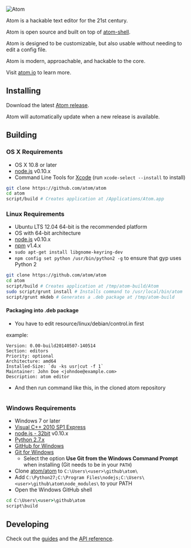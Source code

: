 ![Atom](https://cloud.githubusercontent.com/assets/72919/2874231/3af1db48-d3dd-11e3-98dc-6066f8bc766f.png)

Atom is a hackable text editor for the 21st century.

Atom is open source and built on top of [atom-shell](http://github.com/atom/atom-shell).

Atom is designed to be customizable, but also usable without needing to edit a config file.

Atom is modern, approachable, and hackable to the core.

Visit [atom.io](http://atom.io) to learn more.

## Installing

Download the latest [Atom release](https://github.com/atom/atom/releases/latest).

Atom will automatically update when a new release is available.

## Building


### OS X Requirements
  * OS X 10.8 or later
  * [node.js](http://nodejs.org/download/) v0.10.x
  * Command Line Tools for [Xcode](https://developer.apple.com/xcode/downloads/) (run `xcode-select --install` to install)

  ```sh
  git clone https://github.com/atom/atom
  cd atom
  script/build # Creates application at /Applications/Atom.app
  ```

### Linux Requirements
  * Ubuntu LTS 12.04 64-bit is the recommended platform
  * OS with 64-bit architecture
  * [node.js](http://nodejs.org/download/) v0.10.x
  * [npm](http://www.npmjs.org/) v1.4.x
  * `sudo apt-get install libgnome-keyring-dev`
  * `npm config set python /usr/bin/python2 -g` to ensure that gyp uses Python 2

  ```sh
  git clone https://github.com/atom/atom
  cd atom
  script/build # Creates application at /tmp/atom-build/Atom
  sudo script/grunt install # Installs command to /usr/local/bin/atom
  script/grunt mkdeb # Generates a .deb package at /tmp/atom-build
  ```
#### Packaging into .deb package
  * You have to edit resource/linux/debian/control.in first
  
  example:
  ```Package: atom
  Version: 0.00-build20140507-140514
  Section: editors
  Priority: optional
  Architecture: amd64
  Installed-Size: `du -ks usr|cut -f 1`
  Maintainer: John Doe <johndoe@example.com>
  Description: atom editor
  ```
  * And then run command like this, in the cloned atom repository
  ``` script/mkdeb 0.00-build20140507-140514 resources/linux/debian/control.in resources/linux/Atom.desktop.in resources/atom.png ../
  ```

### Windows Requirements
  * Windows 7 or later
  * [Visual C++ 2010 SP1 Express](http://www.visualstudio.com/en-us/downloads/download-visual-studio-vs#DownloadFamilies_4)
  * [node.js - 32bit](http://nodejs.org/download/) v0.10.x
  * [Python 2.7.x](http://www.python.org/download/)
  * [GitHub for Windows](http://windows.github.com/)
  * [Git for Windows](http://git-scm.com/download/win)
    * Select the option **Use Git from the Windows Command Prompt** when installing (Git needs to be in your `PATH`)
  * Clone [atom/atom](https://github.com/atom/atom/) to `C:\Users\<user>\github\atom\`
  * Add `C:\Python27;C:\Program Files\nodejs;C:\Users\<user>\github\atom\node_modules\`
    to your PATH
  * Open the Windows GitHub shell

  ```bat
  cd C:\Users\<user>\github\atom
  script\build
  ```

## Developing
Check out the [guides](https://atom.io/docs/latest) and the [API reference](https://atom.io/docs/api).
